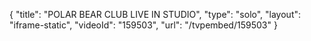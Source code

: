 {
    "title": "POLAR BEAR CLUB LIVE IN STUDIO",
    "type": "solo",
    "layout": "iframe-static",
    "videoId": "159503",
    "url": "\/tvpembed\/159503"
}